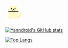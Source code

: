### <img src="https://github.com/Yanndroid/Yanndroid/blob/master/cats.gif" width="50" height="50" />

[![Yanndroid's GitHub stats](https://github-readme-stats.vercel.app/api?username=Yanndroid&bg_color=ffffff00&text_color=888888&hide_border=true)](https://github.com/anuraghazra/github-readme-stats)


[![Top Langs](https://github-readme-stats.vercel.app/api/top-langs/?username=Yanndroid&layout=compact&bg_color=ffffff00&text_color=888888&hide_border=true)](https://github.com/anuraghazra/github-readme-stats)
